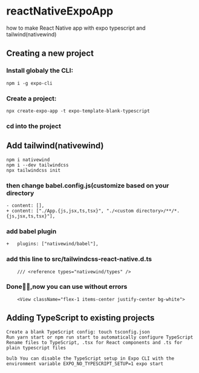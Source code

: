 # reactNativeExpoApp
how to make React Native app with expo typescript and tailwind(nativewind)

## Creating a new project

### Install globaly the CLI:
    npm i -g expo-cli
### Create a project: 
	npx create-expo-app -t expo-template-blank-typescript
### cd into the project
## Add tailwind(nativewind)
 	npm i nativewind
 	npm i --dev tailwindcss
 	npx tailwindcss init
### 	then change babel.config.js(customize based on your directory
	- content: [],
	+ content: ["./App.{js,jsx,ts,tsx}", "./<custom directory>/**/*.{js,jsx,ts,tsx}"],
### add babel plugin
	+   plugins: ["nativewind/babel"],
	
### add this line to src/tailwindcss-react-native.d.ts
		/// <reference types="nativewind/types" />
### Done🙂🙂,now you can use without errors
		<View className="flex-1 items-center justify-center bg-white"> 		

## Adding TypeScript to existing projects

    Create a blank TypeScript config: touch tsconfig.json
    Run yarn start or npm run start to automatically configure TypeScript
    Rename files to TypeScript, .tsx for React components and .ts for plain typescript files

    bulb You can disable the TypeScript setup in Expo CLI with the environment variable EXPO_NO_TYPESCRIPT_SETUP=1 expo start
